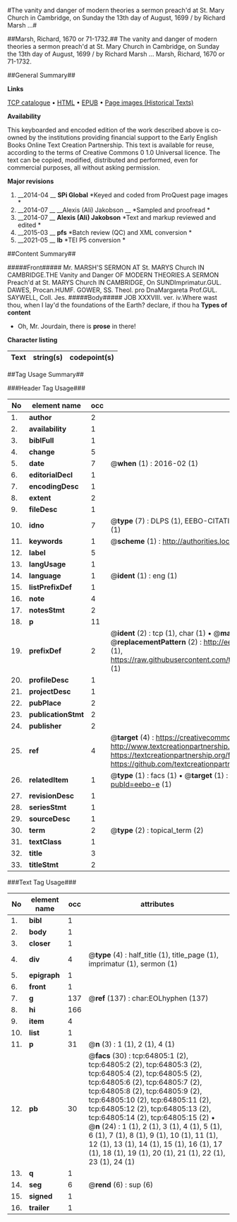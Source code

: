 #The vanity and danger of modern theories a sermon preach'd at St. Mary Church in Cambridge, on Sunday the 13th day of August, 1699 / by Richard Marsh ...#

##Marsh, Richard, 1670 or 71-1732.##
The vanity and danger of modern theories a sermon preach'd at St. Mary Church in Cambridge, on Sunday the 13th day of August, 1699 / by Richard Marsh ...
Marsh, Richard, 1670 or 71-1732.

##General Summary##

**Links**

[TCP catalogue](http://www.ota.ox.ac.uk/tcp/)  • 
[HTML](http://tei.it.ox.ac.uk/tcp/Texts-HTML/free/A52/A52027.html)  • 
[EPUB](http://tei.it.ox.ac.uk/tcp/Texts-EPUB/free/A52/A52027.epub) • 
[Page images (Historical Texts)](https://historicaltexts.jisc.ac.uk/eebo-12632643e)

**Availability**

This keyboarded and encoded edition of the work described above is co-owned by the
    institutions providing financial support to the Early English Books Online Text Creation
    Partnership. This text is available for reuse, according to the terms of  Creative Commons 0 1.0 Universal
    licence. The text can be copied, modified, distributed and performed, even for commercial
    purposes, all without asking permission.

**Major revisions**

1. __2014-04 __ __SPi Global__ *Keyed and coded from ProQuest page images *
1. __2014-07 __ __Alexis (Ali) Jakobson __ *Sampled and proofread *
1. __2014-07 __ __Alexis (Ali) Jakobson__ *Text and markup reviewed and edited *
1. __2015-03 __ __pfs__ *Batch review (QC) and XML conversion *
1. __2021-05 __ __lb__ *TEI P5 conversion *

##Content Summary##

#####Front#####
Mr. MARSH'S SERMON AT St. MARYS Church IN CAMBRIDGE.THE Vanity and Danger OF MODERN THEORIES.A SERMON Preach'd at St. MARYS Church IN CAMBRIDGE, On SUNDImprimatur.GUL. DAWES, Procan.HUMF. GOWER, SS. Theol. pro DnaMargareta Prof.GUL. SAYWELL, Coll. Jes.
#####Body#####
JOB XXXVIII. ver. iv.Where wast thou, when I lay'd the foundations of the Earth? declare, if thou ha
**Types of content**

  * Oh, Mr. Jourdain, there is **prose** in there!

**Character listing**


|Text|string(s)|codepoint(s)|
|---|---|---|

##Tag Usage Summary##

###Header Tag Usage###

|No|element name|occ|attributes|
|---|---|---|---|
|1.|__author__|2||
|2.|__availability__|1||
|3.|__biblFull__|1||
|4.|__change__|5||
|5.|__date__|7| @__when__ (1) : 2016-02 (1)|
|6.|__editorialDecl__|1||
|7.|__encodingDesc__|1||
|8.|__extent__|2||
|9.|__fileDesc__|1||
|10.|__idno__|7| @__type__ (7) : DLPS (1), EEBO-CITATION (1), VID (1), EEBO-PROQUEST (1), STC (2), OCLC (1)|
|11.|__keywords__|1| @__scheme__ (1) : http://authorities.loc.gov/ (1)|
|12.|__label__|5||
|13.|__langUsage__|1||
|14.|__language__|1| @__ident__ (1) : eng (1)|
|15.|__listPrefixDef__|1||
|16.|__note__|4||
|17.|__notesStmt__|2||
|18.|__p__|11||
|19.|__prefixDef__|2| @__ident__ (2) : tcp (1), char (1)  •  @__matchPattern__ (2) : ([0-9\-]+):([0-9IVX]+) (1), (.+) (1)  •  @__replacementPattern__ (2) : http://eebo.chadwyck.com/downloadtiff?vid=$1&page=$2 (1), https://raw.githubusercontent.com/textcreationpartnership/Texts/master/tcpchars.xml#$1 (1)|
|20.|__profileDesc__|1||
|21.|__projectDesc__|1||
|22.|__pubPlace__|2||
|23.|__publicationStmt__|2||
|24.|__publisher__|2||
|25.|__ref__|4| @__target__ (4) : https://creativecommons.org/publicdomain/zero/1.0/ (1), http://www.textcreationpartnership.org/docs/. (1), https://textcreationpartnership.org/faq/#faq05 (1), https://github.com/textcreationpartnership (1)|
|26.|__relatedItem__|1| @__type__ (1) : facs (1)  •  @__target__ (1) : https://data.historicaltexts.jisc.ac.uk/view?pubId=eebo-e (1)|
|27.|__revisionDesc__|1||
|28.|__seriesStmt__|1||
|29.|__sourceDesc__|1||
|30.|__term__|2| @__type__ (2) : topical_term (2)|
|31.|__textClass__|1||
|32.|__title__|3||
|33.|__titleStmt__|2||


###Text Tag Usage###

|No|element name|occ|attributes|
|---|---|---|---|
|1.|__bibl__|1||
|2.|__body__|1||
|3.|__closer__|1||
|4.|__div__|4| @__type__ (4) : half_title (1), title_page (1), imprimatur (1), sermon (1)|
|5.|__epigraph__|1||
|6.|__front__|1||
|7.|__g__|137| @__ref__ (137) : char:EOLhyphen (137)|
|8.|__hi__|166||
|9.|__item__|4||
|10.|__list__|1||
|11.|__p__|31| @__n__ (3) : 1 (1), 2 (1), 4 (1)|
|12.|__pb__|30| @__facs__ (30) : tcp:64805:1 (2), tcp:64805:2 (2), tcp:64805:3 (2), tcp:64805:4 (2), tcp:64805:5 (2), tcp:64805:6 (2), tcp:64805:7 (2), tcp:64805:8 (2), tcp:64805:9 (2), tcp:64805:10 (2), tcp:64805:11 (2), tcp:64805:12 (2), tcp:64805:13 (2), tcp:64805:14 (2), tcp:64805:15 (2)  •  @__n__ (24) : 1 (1), 2 (1), 3 (1), 4 (1), 5 (1), 6 (1), 7 (1), 8 (1), 9 (1), 10 (1), 11 (1), 12 (1), 13 (1), 14 (1), 15 (1), 16 (1), 17 (1), 18 (1), 19 (1), 20 (1), 21 (1), 22 (1), 23 (1), 24 (1)|
|13.|__q__|1||
|14.|__seg__|6| @__rend__ (6) : sup (6)|
|15.|__signed__|1||
|16.|__trailer__|1||
